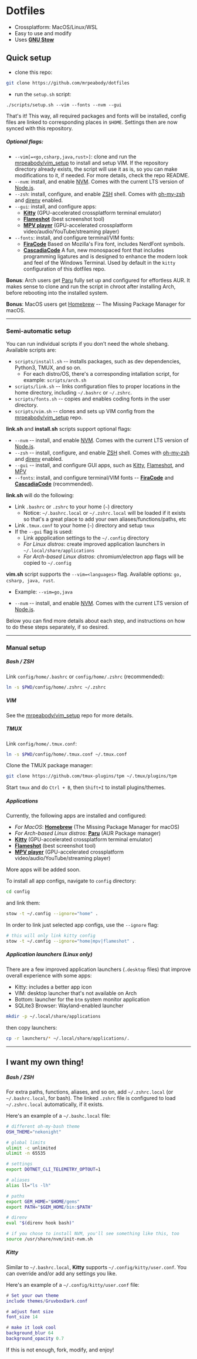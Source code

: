 # Dotfiles

- Crossplatform: MacOS/Linux/WSL
- Easy to use and modify
- Uses [**GNU Stow**](https://www.gnu.org/software/stow/)

## Quick setup

- clone this repo:

```bash
git clone https://github.com/mrpeabody/dotfiles
```

- run the `setup.sh` script:

```
./scripts/setup.sh --vim --fonts --nvm --gui 
```

That's it! This way, all required packages and fonts will be installed, config files are linked
to corresponding places in `$HOME`. Settings then are now synced with this repository.

##### Optional flags:

- `--vim[=<go,csharp,java,rust>]`: clone and run the [mrpeabody/vim_setup](https://github.com/mrpeabody/vim_setup) 
  to install and setup VIM. If the repository directory already exists, the script will use it as is, so you can make
  modifications to it, if needed. For more details, check the repo README.
- `--nvm`: install, and enable [NVM](https://github.com/nvm-sh/nvm?tab=readme-ov-file#intro). 
  Comes with the current LTS version of [Node.js](https://nodejs.org/en/).
- `--zsh`: install, configure, and enable [ZSH](https://en.wikipedia.org/wiki/Z_shell) shell. 
  Comes with [oh-my-zsh](https://ohmyz.sh/) and [direnv](https://direnv.net/) enabled.
- `--gui`: install, and configure apps: 
  - [**Kitty**](https://sw.kovidgoyal.net/kitty/) (GPU-accelerated crossplatform terminal emulator)
  - [**Flameshot**](https://flameshot.org/) (best screenshot tool)
  - [**MPV player**](https://mpv.io/) (GPU-accelerated crossplatform video/audio/YouTube/streaming player)
- `--fonts`: install, and configure terminal/VIM fonts: 
  - [**FiraCode**](https://www.programmingfonts.org/#firacode) Based on Mozilla's Fira font, includes NerdFont symbols.
  - [**CascadiaCode**](https://www.programmingfonts.org/#cascadia-code) A fun, new monospaced font that includes
    programming ligatures and is designed to enhance the modern look and feel of the Windows Terminal.
    Used by default in the `kitty` configuration of this dotfiles repo.


**Bonus**: Arch users get [Paru](https://github.com/Morganamilo/paru) fully set up and configured for effortless AUR. 
It makes sense to clone and run the script in chroot after installing Arch, before rebooting into the installed system.

**Bonus**: MacOS users get [Homebrew](https://brew.sh/) -- The Missing Package Manager for macOS.


---
### Semi-automatic setup

You can run individual scripts if you don't need the whole shebang. Available scripts are:

- `scripts/install.sh` -- installs packages, such as dev dependencies, Python3, TMUX, and so on.
  - For each distro/OS, there's a corresponding intallation script, for example: `scripts/arch.sh`
- `scripts/link.sh` -- links configuration files to proper locations in the home directory, including `~/.bashrc` or `~/.zshrc`.
- `scripts/fonts.sh` -- copies and enables coding fonts in the user directory.
- `scripts/vim.sh` -- clones and sets up VIM config from the [mrpeabody/vim_setup](https://github.com/mrpeabody/vim_setup) repo.

**link\.sh** and **install\.sh** scripts support optional flags:

- `--nvm` -- install, and enable [NVM](https://github.com/nvm-sh/nvm?tab=readme-ov-file#intro). 
  Comes with the current LTS version of [Node.js](https://nodejs.org/en/).
- `--zsh` -- install, configure, and enable [ZSH](https://en.wikipedia.org/wiki/Z_shell) shell. 
  Comes with [oh-my-zsh](https://ohmyz.sh/) and [direnv](https://direnv.net/) enabled.
- `--gui` -- install, and configure GUI apps, such as [Kitty](https://sw.kovidgoyal.net/kitty/),
  [Flameshot](https://flameshot.org/), and [MPV](https://mpv.io/)
- `--fonts`: install, and configure terminal/VIM fonts -- [**FiraCode**](https://www.programmingfonts.org/#firacode) and
  [**CascadiaCode**](https://www.programmingfonts.org/#cascadia-code) (recommended).

**link\.sh** will do the following:

- Link `.bashrc` or `.zshrc` to your home (`~`) directory
  - Notice: `~/.bashrc.local` or `~/.zshrc.local` will be loaded if it exists so that's a great place
    to add your own aliases/functions/paths, etc
- Link `.tmux.conf` to your home (`~`) directory and setup `tmux`
- If the `--gui` flag is used:
  - Link appplication settings to the `~/.config` directory
  - *For Linux distros*: create improved application launchers in `~/.local/share/applications`
  - *For Arch-based Linux distros*: chromium/electron app flags will be copied to `~/.config`

**vim\.sh** script supports the `--vim=<languages>` flag. Available options: `go, csharp, java, rust`. 
  - Example: `--vim=go,java`

- `--nvm` -- install, and enable [NVM](https://github.com/nvm-sh/nvm?tab=readme-ov-file#intro). 
  Comes with the current LTS version of [Node.js](https://nodejs.org/en/).

Below you can find more details about each step, and instructions on how to do these steps separately,
if so desired.


---
### Manual setup

##### Bash / ZSH

Link `config/home/.bashrc` or `config/home/.zshrc` (recommended):

```bash
ln -s $PWD/config/home/.zshrc ~/.zshrc
```


##### VIM

See the [mrpeabody/vim_setup](https://github.com/mrpeabody/vim_setup) repo for more details.


##### TMUX

Link `config/home/.tmux.conf`:

```bash
ln -s $PWD/config/home/.tmux.conf ~/.tmux.conf
```

Clone the TMUX package manager:

```bash
git clone https://github.com/tmux-plugins/tpm ~/.tmux/plugins/tpm
```

Start `tmux` and do `Ctrl + B`, then `Shift+I` to install plugins/themes.


##### Applications

Currently, the following apps are installed and configured:

- *For MacOS*: [**Homebrew**](https://brew.sh/) (The Missing Package Manager for macOS)
- *For Arch-based Linux distros*: [**Paru**](https://github.com/Morganamilo/paru) (AUR Package manager)
- [**Kitty**](https://sw.kovidgoyal.net/kitty/) (GPU-accelerated crossplatform terminal emulator)
- [**Flameshot**](https://flameshot.org/) (best screenshot tool)
- [**MPV player**](https://mpv.io/) (GPU-accelerated crossplatform video/audio/YouTube/streaming player)

More apps will be added soon.

To install all app configs, navigate to `config` directory:

```bash
cd config
```

and link them:

```bash
stow -t ~/.config --ignore="home" .
```

In order to link just selected app configs, use the `--ignore` flag:

```bash
# this will only link kitty config
stow -t ~/.config --ignore="home|mpv|flameshot" .
```


##### Application launchers (Linux only)

There are a few improved application launchers (`.desktop` files) that improve overall experience with some apps:

- Kitty: includes a better app icon
- VIM: desktop launcher that's not available on Arch
- Bottom: launcher for the `btm` system monitor application
- SQLite3 Browser: Wayland-enabled launcher

```bash
mkdir -p ~/.local/share/applications
```

then copy launchers:

```bash
cp -r launchers/* ~/.local/share/applications/.
```
---

## I want my own thing!


##### Bash / ZSH

For extra paths, functions, aliases, and so on, add `~/.zshrc.local` (or `~/.bashrc.local`, for bash). 
The linked `.zshrc` file is configured to load `~/.zshrc.local` automatically, if it exists.

Here's an example of a `~/.bashc.local` file:

```bash
# different oh-my-bash theme
OSH_THEME="nekonight"

# global limits
ulimit -c unlimited
ulimit -n 65535

# settings
export DOTNET_CLI_TELEMETRY_OPTOUT=1

# aliases
alias ll="ls -lh"

# paths
export GEM_HOME="$HOME/gems"
export PATH="$GEM_HOME/bin:$PATH"

# direnv
eval "$(direnv hook bash)"

# if you chose to install NVM, you'll see something like this, too
source /usr/share/nvm/init-nvm.sh
```

##### Kitty

Similar to `~/.bashrc.local`, **Kitty** supports `~/.config/kitty/user.conf`. You can override and/or add any
settings you like. 

Here's an example of a `~/.config/kitty/user.conf` file:

```lua
# Set your own theme
include themes/GruvboxDark.conf

# adjust font size
font_size 14

# make it look cool
background_blur 64
background_opacity 0.7
```

If this is not enough, fork, modify, and enjoy!
